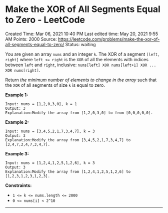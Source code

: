 # Make the XOR of All Segments Equal to Zero - LeetCode

Created Time: Mar 06, 2021 10:40 PM
Last edited time: May 20, 2021 9:55 AM
Points: 2000
Source: https://leetcode.com/problems/make-the-xor-of-all-segments-equal-to-zero/
Status: waiting

You are given an array `nums`​​​ and an integer `k`​​​​​. The XOR of a segment `[left, right]` where `left <= right` is the `XOR` of all the elements with indices between `left` and `right`, inclusive: `nums[left] XOR nums[left+1] XOR ... XOR nums[right]`.

Return *the minimum number of elements to change in the array* such that the `XOR` of all segments of size `k`​​​​​​ is equal to zero.

**Example 1:**

```
Input: nums = [1,2,0,3,0], k = 1
Output: 3
Explanation:Modify the array from [1,2,0,3,0] to from [0,0,0,0,0].
```

**Example 2:**

```
Input: nums = [3,4,5,2,1,7,3,4,7], k = 3
Output: 3
Explanation:Modify the array from [3,4,5,2,1,7,3,4,7] to [3,4,7,3,4,7,3,4,7].
```

**Example 3:**

```
Input: nums = [1,2,4,1,2,5,1,2,6], k = 3
Output: 3
Explanation:Modify the array from [1,2,4,1,2,5,1,2,6] to [1,2,3,1,2,3,1,2,3].
```

**Constraints:**

- `1 <= k <= nums.length <= 2000`
- `0 <= nums[i] < 2^10`

---